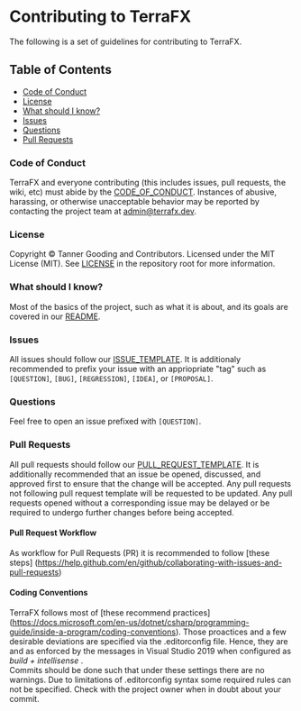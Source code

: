 # Contributing to TerraFX

The following is a set of guidelines for contributing to TerraFX.

## Table of Contents

* [Code of Conduct](#code-of-conduct)
* [License](#license)
* [What should I know?](#what-should-i-know)
* [Issues](#issues)
* [Questions](#questions)
* [Pull Requests](#pull-requests)

### Code of Conduct

TerraFX and everyone contributing (this includes issues, pull requests, the
wiki, etc) must abide by the [CODE_OF_CONDUCT](CODE_OF_CONDUCT.md).
Instances of abusive, harassing, or otherwise unacceptable behavior may be
reported by contacting the project team at admin@terrafx.dev.

### License

Copyright © Tanner Gooding and Contributors. Licensed under the MIT License
(MIT). See [LICENSE](../LICENSE.md) in the repository root for more information.

### What should I know?

Most of the basics of the project, such as what it is about, and its goals are
covered in our [README](README.md).

### Issues

All issues should follow our [ISSUE_TEMPLATE](ISSUE_TEMPLATE.md). It is
additionaly recommended to prefix your issue with an appriopriate "tag" such as
`[QUESTION]`, `[BUG]`, `[REGRESSION]`, `[IDEA]`, or `[PROPOSAL]`.

### Questions

Feel free to open an issue prefixed with `[QUESTION]`.

### Pull Requests

All pull requests should follow our
[PULL_REQUEST_TEMPLATE](PULL_REQUEST_TEMPLATE.md). It is additionally
recommended that an issue be opened, discussed, and approved first to ensure
that the change will be accepted. Any pull requests not following pull request
template will be requested to be updated. Any pull requests opened without a
corresponding issue may be delayed or be required to undergo further changes
before being accepted.

#### Pull Request Workflow

As workflow for Pull Requests (PR) it is recommended to follow [these steps]
(https://help.github.com/en/github/collaborating-with-issues-and-pull-requests)

#### Coding Conventions

TerraFX follows most of [these recommend practices] 
(https://docs.microsoft.com/en-us/dotnet/csharp/programming-guide/inside-a-program/coding-conventions).
Those proactices and a few desirable deviations are specified via the .editorconfig file.
Hence, they are and as enforced by the messages in Visual Studio 2019 
when configured as *build + intellisense* .  
Commits should be done such that under these settings there are no warnings.
Due to limitations of .editorconfig syntax some required rules can not be specified. 
Check with the project owner when in doubt about your commit.
   